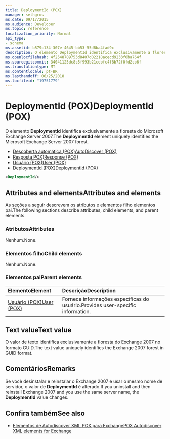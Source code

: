 ```yaml
---
title: DeploymentId (POX)
manager: sethgros
ms.date: 09/17/2015
ms.audience: Developer
ms.topic: reference
localization_priority: Normal
api_type:
- schema
ms.assetid: b879c134-307e-4645-bb53-55d8ba4fad9c
description: O elemento DeploymentId identifica exclusivamente a floresta do Microsoft Exchange Server 2007.
ms.openlocfilehash: 4f2548709753d8407d02218acecd9233f0ba764f
ms.sourcegitcommit: 34041125dc8c5f993b21cebfc4f8b72f0fd2cb6f
ms.translationtype: MT
ms.contentlocale: pt-BR
ms.lasthandoff: 06/25/2018
ms.locfileid: "19751779"
---
```

# <a name="deploymentid-pox"></a><span data-ttu-id="7651d-103">DeploymentId (POX)</span><span class="sxs-lookup"><span data-stu-id="7651d-103">DeploymentId (POX)</span></span>

<span data-ttu-id="7651d-104">O elemento **DeploymentId** identifica exclusivamente a floresta do Microsoft Exchange Server 2007.</span><span class="sxs-lookup"><span data-stu-id="7651d-104">The **DeploymentId** element uniquely identifies the Microsoft Exchange Server 2007 forest.</span></span> 
  
- [<span data-ttu-id="7651d-105">Descoberta automática (POX)</span><span class="sxs-lookup"><span data-stu-id="7651d-105">AutoDiscover (POX)</span></span>](autodiscover-pox.md)  
- [<span data-ttu-id="7651d-106">Resposta POX)</span><span class="sxs-lookup"><span data-stu-id="7651d-106">Response (POX)</span></span>](response-pox.md) 
- [<span data-ttu-id="7651d-107">Usuário (POX)</span><span class="sxs-lookup"><span data-stu-id="7651d-107">User (POX)</span></span>](user-pox.md)  
- [<span data-ttu-id="7651d-108">DeploymentId (POX)</span><span class="sxs-lookup"><span data-stu-id="7651d-108">DeploymentId (POX)</span></span>](deploymentid-pox.md)
  
```xml
<DeploymentId/>
```

## <a name="attributes-and-elements"></a><span data-ttu-id="7651d-109">Attributes and elements</span><span class="sxs-lookup"><span data-stu-id="7651d-109">Attributes and elements</span></span>

<span data-ttu-id="7651d-110">As seções a seguir descrevem os atributos e elementos filho elementos pai.</span><span class="sxs-lookup"><span data-stu-id="7651d-110">The following sections describe attributes, child elements, and parent elements.</span></span>
  
### <a name="attributes"></a><span data-ttu-id="7651d-111">Atributos</span><span class="sxs-lookup"><span data-stu-id="7651d-111">Attributes</span></span>

<span data-ttu-id="7651d-112">Nenhum.</span><span class="sxs-lookup"><span data-stu-id="7651d-112">None.</span></span>
  
### <a name="child-elements"></a><span data-ttu-id="7651d-113">Elementos filho</span><span class="sxs-lookup"><span data-stu-id="7651d-113">Child elements</span></span>

<span data-ttu-id="7651d-114">Nenhum.</span><span class="sxs-lookup"><span data-stu-id="7651d-114">None.</span></span>
  
### <a name="parent-elements"></a><span data-ttu-id="7651d-115">Elementos pai</span><span class="sxs-lookup"><span data-stu-id="7651d-115">Parent elements</span></span>

|<span data-ttu-id="7651d-116">**Elemento**</span><span class="sxs-lookup"><span data-stu-id="7651d-116">**Element**</span></span>|<span data-ttu-id="7651d-117">**Descrição**</span><span class="sxs-lookup"><span data-stu-id="7651d-117">**Description**</span></span>|
|:-----|:-----|
|[<span data-ttu-id="7651d-118">Usuário (POX)</span><span class="sxs-lookup"><span data-stu-id="7651d-118">User (POX)</span></span>](user-pox.md) <br/> |<span data-ttu-id="7651d-119">Fornece informações específicas do usuário.</span><span class="sxs-lookup"><span data-stu-id="7651d-119">Provides user-specific information.</span></span>  <br/> |
   
## <a name="text-value"></a><span data-ttu-id="7651d-120">Text value</span><span class="sxs-lookup"><span data-stu-id="7651d-120">Text value</span></span>

<span data-ttu-id="7651d-121">O valor de texto identifica exclusivamente a floresta do Exchange 2007 no formato GUID.</span><span class="sxs-lookup"><span data-stu-id="7651d-121">The text value uniquely identifies the Exchange 2007 forest in GUID format.</span></span>
  
## <a name="remarks"></a><span data-ttu-id="7651d-122">Comentários</span><span class="sxs-lookup"><span data-stu-id="7651d-122">Remarks</span></span>

<span data-ttu-id="7651d-123">Se você desinstalar e reinstalar o Exchange 2007 e usar o mesmo nome de servidor, o valor de **DeploymentId** é alterado.</span><span class="sxs-lookup"><span data-stu-id="7651d-123">If you uninstall and then reinstall Exchange 2007 and you use the same server name, the **DeploymentId** value changes.</span></span> 
  
## <a name="see-also"></a><span data-ttu-id="7651d-124">Confira também</span><span class="sxs-lookup"><span data-stu-id="7651d-124">See also</span></span>

- [<span data-ttu-id="7651d-125">Elementos de Autodiscover XML POX para Exchange</span><span class="sxs-lookup"><span data-stu-id="7651d-125">POX Autodiscover XML elements for Exchange</span></span>](pox-autodiscover-xml-elements-for-exchange.md)

